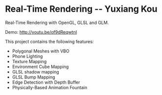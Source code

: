 Real-Time Rendering -- Yuxiang Kou
===================

Real-Time Rendering with OpenGL, GLSL and GLM.

Demo: http://youtu.be/of9dReqwtnI

This project contains the following features:

- Polygonal Meshes with VBO
- Phone Lighting
- Texture Mapping
- Environment Cube Mapping
- GLSL shadow mapping
- GLSL Bump Mapping
- Edge Detection with Depth Buffer
- Physically-Based Animation Fountain
